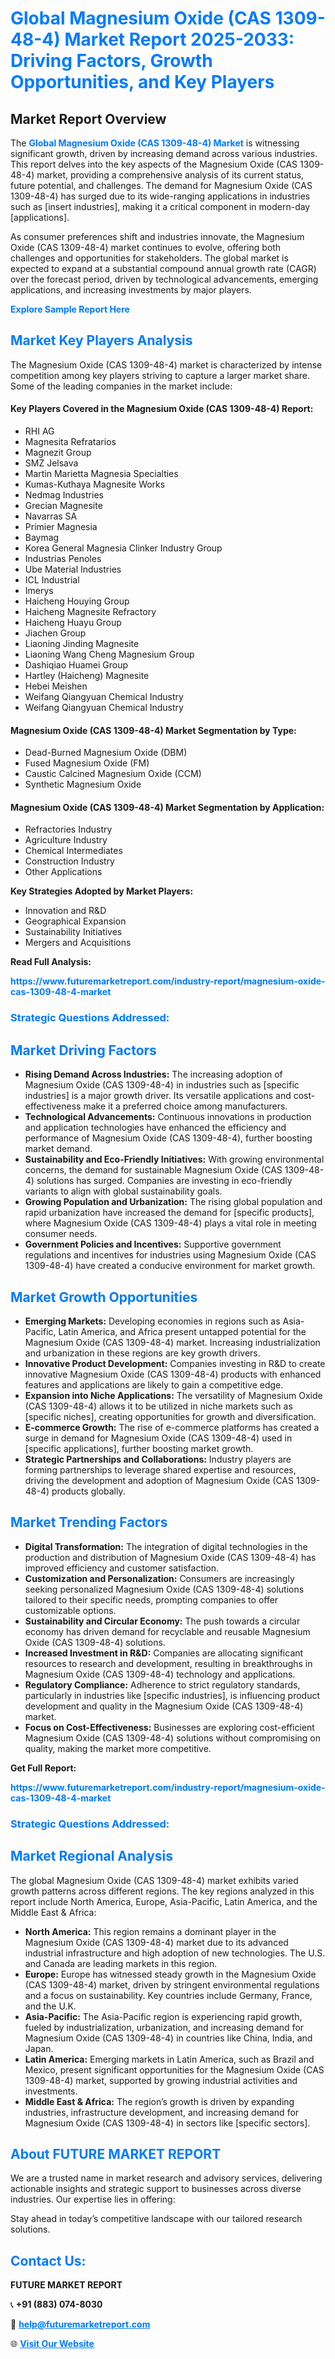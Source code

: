 <h1 style="color: #007BFF;">Global Magnesium Oxide (CAS 1309-48-4) Market Report 2025-2033: Driving Factors, Growth Opportunities, and Key Players</h1>

<section id="overview">
<h2>Market Report Overview</h2>
<p>The <a href="https://www.futuremarketreport.com/industry-report/magnesium-oxide-cas-1309-48-4-market" style="color: #007BFF; text-decoration: none;"><strong>Global Magnesium Oxide (CAS 1309-48-4) Market</strong></a> is witnessing significant growth, driven by increasing demand across various industries. This report delves into the key aspects of the Magnesium Oxide (CAS 1309-48-4) market, providing a comprehensive analysis of its current status, future potential, and challenges. The demand for Magnesium Oxide (CAS 1309-48-4) has surged due to its wide-ranging applications in industries such as [insert industries], making it a critical component in modern-day [applications].</p>
<p>As consumer preferences shift and industries innovate, the Magnesium Oxide (CAS 1309-48-4) market continues to evolve, offering both challenges and opportunities for stakeholders. The global market is expected to expand at a substantial compound annual growth rate (CAGR) over the forecast period, driven by technological advancements, emerging applications, and increasing investments by major players.</p>
</section>

<section id="overview">
<p><a href="https://www.futuremarketreport.com/request-sample/reportId=41415" style="color: #007BFF; text-decoration: none;"><strong>Explore Sample Report Here</strong></a></p>
</section>

<section id="key-players">
<h2 style="color: #007BFF;">Market Key Players Analysis</h2>
<p>The Magnesium Oxide (CAS 1309-48-4) market is characterized by intense competition among key players striving to capture a larger market share. Some of the leading companies in the market include:</p>
<h4>Key Players Covered in the Magnesium Oxide (CAS 1309-48-4) Report:</h4>
<ul><li>RHI AG</li><li>Magnesita Refratarios</li><li>Magnezit Group</li><li>SMZ Jelsava</li><li>Martin Marietta Magnesia Specialties</li><li>Kumas-Kuthaya Magnesite Works</li><li>Nedmag Industries</li><li>Grecian Magnesite</li><li>Navarras SA</li><li>Primier Magnesia</li><li>Baymag</li><li>Korea General Magnesia Clinker Industry Group</li><li>Industrias Penoles</li><li>Ube Material Industries</li><li>ICL Industrial</li><li>Imerys</li><li>Haicheng Houying Group</li><li>Haicheng Magnesite Refractory</li><li>Haicheng Huayu Group</li><li>Jiachen Group</li><li>Liaoning Jinding Magnesite</li><li>Liaoning Wang Cheng Magnesium Group</li><li>Dashiqiao Huamei Group</li><li>Hartley (Haicheng) Magnesite</li><li>Hebei Meishen</li><li>Weifang Qiangyuan Chemical Industry</li><li>Weifang Qiangyuan Chemical Industry</li></ul>
<h4>Magnesium Oxide (CAS 1309-48-4) Market Segmentation by Type:</h4>
<ul><li>Dead-Burned Magnesium Oxide (DBM)</li><li>Fused Magnesium Oxide (FM)</li><li>Caustic Calcined Magnesium Oxide (CCM)</li><li>Synthetic Magnesium Oxide</li></ul>

<h4>Magnesium Oxide (CAS 1309-48-4) Market Segmentation by Application:</h4>
<ul><li>Refractories Industry</li><li>Agriculture Industry</li><li>Chemical Intermediates</li><li>Construction Industry</li><li>Other Applications</li></ul>
<p><strong>Key Strategies Adopted by Market Players:</strong></p>
<ul>
<li>Innovation and R&D</li>
<li>Geographical Expansion</li>
<li>Sustainability Initiatives</li>
<li>Mergers and Acquisitions</li>
</ul>
</section>

<section>
<p><strong>Read Full Analysis: </strong></p><a href="https://www.futuremarketreport.com/industry-report/magnesium-oxide-cas-1309-48-4-market" style="color: #007BFF; text-decoration: none;"><strong>https://www.futuremarketreport.com/industry-report/magnesium-oxide-cas-1309-48-4-market</strong></a>
<h3 style="color: #007BFF;">Strategic Questions Addressed:</h3>
</section>

<section id="driving-factors">
<h2 style="color: #007BFF;">Market Driving Factors</h2>
<ul>
<li><strong>Rising Demand Across Industries:</strong> The increasing adoption of Magnesium Oxide (CAS 1309-48-4) in industries such as [specific industries] is a major growth driver. Its versatile applications and cost-effectiveness make it a preferred choice among manufacturers.</li>
<li><strong>Technological Advancements:</strong> Continuous innovations in production and application technologies have enhanced the efficiency and performance of Magnesium Oxide (CAS 1309-48-4), further boosting market demand.</li>
<li><strong>Sustainability and Eco-Friendly Initiatives:</strong> With growing environmental concerns, the demand for sustainable Magnesium Oxide (CAS 1309-48-4) solutions has surged. Companies are investing in eco-friendly variants to align with global sustainability goals.</li>
<li><strong>Growing Population and Urbanization:</strong> The rising global population and rapid urbanization have increased the demand for [specific products], where Magnesium Oxide (CAS 1309-48-4) plays a vital role in meeting consumer needs.</li>
<li><strong>Government Policies and Incentives:</strong> Supportive government regulations and incentives for industries using Magnesium Oxide (CAS 1309-48-4) have created a conducive environment for market growth.</li>
</ul>
</section>

<section id="growth-opportunities">
<h2 style="color: #007BFF;">Market Growth Opportunities</h2>
<ul>
<li><strong>Emerging Markets:</strong> Developing economies in regions such as Asia-Pacific, Latin America, and Africa present untapped potential for the Magnesium Oxide (CAS 1309-48-4) market. Increasing industrialization and urbanization in these regions are key growth drivers.</li>
<li><strong>Innovative Product Development:</strong> Companies investing in R&D to create innovative Magnesium Oxide (CAS 1309-48-4) products with enhanced features and applications are likely to gain a competitive edge.</li>
<li><strong>Expansion into Niche Applications:</strong> The versatility of Magnesium Oxide (CAS 1309-48-4) allows it to be utilized in niche markets such as [specific niches], creating opportunities for growth and diversification.</li>
<li><strong>E-commerce Growth:</strong> The rise of e-commerce platforms has created a surge in demand for Magnesium Oxide (CAS 1309-48-4) used in [specific applications], further boosting market growth.</li>
<li><strong>Strategic Partnerships and Collaborations:</strong> Industry players are forming partnerships to leverage shared expertise and resources, driving the development and adoption of Magnesium Oxide (CAS 1309-48-4) products globally.</li>
</ul>
</section>

<section id="trending-factors">
<h2 style="color: #007BFF;">Market Trending Factors</h2>
<ul>
<li><strong>Digital Transformation:</strong> The integration of digital technologies in the production and distribution of Magnesium Oxide (CAS 1309-48-4) has improved efficiency and customer satisfaction.</li>
<li><strong>Customization and Personalization:</strong> Consumers are increasingly seeking personalized Magnesium Oxide (CAS 1309-48-4) solutions tailored to their specific needs, prompting companies to offer customizable options.</li>
<li><strong>Sustainability and Circular Economy:</strong> The push towards a circular economy has driven demand for recyclable and reusable Magnesium Oxide (CAS 1309-48-4) solutions.</li>
<li><strong>Increased Investment in R&D:</strong> Companies are allocating significant resources to research and development, resulting in breakthroughs in Magnesium Oxide (CAS 1309-48-4) technology and applications.</li>
<li><strong>Regulatory Compliance:</strong> Adherence to strict regulatory standards, particularly in industries like [specific industries], is influencing product development and quality in the Magnesium Oxide (CAS 1309-48-4) market.</li>
<li><strong>Focus on Cost-Effectiveness:</strong> Businesses are exploring cost-efficient Magnesium Oxide (CAS 1309-48-4) solutions without compromising on quality, making the market more competitive.</li>
</ul>
</section>

<section>
<p><strong>Get Full Report: </strong></p><a href="https://www.futuremarketreport.com/industry-report/magnesium-oxide-cas-1309-48-4-market" style="color: #007BFF; text-decoration: none;"><strong>https://www.futuremarketreport.com/industry-report/magnesium-oxide-cas-1309-48-4-market</strong></a>
<h3 style="color: #007BFF;">Strategic Questions Addressed:</h3>
</section>


<section id="regional-analysis">
<h2 style="color: #007BFF;">Market Regional Analysis</h2>
<p>The global Magnesium Oxide (CAS 1309-48-4) market exhibits varied growth patterns across different regions. The key regions analyzed in this report include North America, Europe, Asia-Pacific, Latin America, and the Middle East & Africa:</p>
<ul>
<li><strong>North America:</strong> This region remains a dominant player in the Magnesium Oxide (CAS 1309-48-4) market due to its advanced industrial infrastructure and high adoption of new technologies. The U.S. and Canada are leading markets in this region.</li>
<li><strong>Europe:</strong> Europe has witnessed steady growth in the Magnesium Oxide (CAS 1309-48-4) market, driven by stringent environmental regulations and a focus on sustainability. Key countries include Germany, France, and the U.K.</li>
<li><strong>Asia-Pacific:</strong> The Asia-Pacific region is experiencing rapid growth, fueled by industrialization, urbanization, and increasing demand for Magnesium Oxide (CAS 1309-48-4) in countries like China, India, and Japan.</li>
<li><strong>Latin America:</strong> Emerging markets in Latin America, such as Brazil and Mexico, present significant opportunities for the Magnesium Oxide (CAS 1309-48-4) market, supported by growing industrial activities and investments.</li>
<li><strong>Middle East & Africa:</strong> The region’s growth is driven by expanding industries, infrastructure development, and increasing demand for Magnesium Oxide (CAS 1309-48-4) in sectors like [specific sectors].</li>
</ul>
</section>

<footer>
<h2 style="color: #007BFF;">About FUTURE MARKET REPORT</h2>
<p>We are a trusted name in market research and advisory services, delivering actionable insights and strategic support to businesses across diverse industries. Our expertise lies in offering:</p>

<p>Stay ahead in today’s competitive landscape with our tailored research solutions.</p>

<h2 style="color: #007BFF;">Contact Us:</h2>
<p><strong>FUTURE MARKET REPORT</strong></p>
<p>📞 <strong>+91 (883) 074-8030</strong></p>
<p>📧 <strong><a href="mailto:help@futuremarketreport.com" style="color: #007BFF;">help@futuremarketreport.com</a></strong></p>
<p>🌐 <strong><a href="https://www.futuremarketreport.com/" style="color: #007BFF;">Visit Our Website</a></strong></p>
</footer>